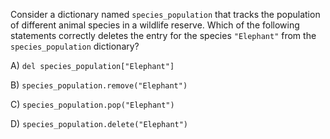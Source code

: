 Consider a dictionary named `species_population` that tracks the population of different animal species in a wildlife reserve. Which of the following statements correctly deletes the entry for the species `"Elephant"` from the `species_population` dictionary?

A) `del species_population["Elephant"]`

B) `species_population.remove("Elephant")`

C) `species_population.pop("Elephant")`

D) `species_population.delete("Elephant")`

<!-- ANSWER: A -->